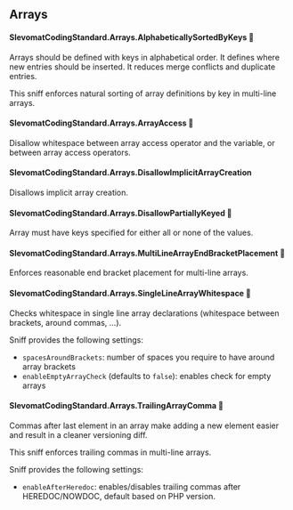## Arrays

#### SlevomatCodingStandard.Arrays.AlphabeticallySortedByKeys 🔧

Arrays should be defined with keys in alphabetical order.
It defines where new entries should be inserted.
It reduces merge conflicts and duplicate entries.

This sniff enforces natural sorting of array definitions by key in multi-line arrays.

#### SlevomatCodingStandard.Arrays.ArrayAccess 🔧

Disallow whitespace between array access operator and the variable, or between array access operators.

#### SlevomatCodingStandard.Arrays.DisallowImplicitArrayCreation

Disallows implicit array creation.

#### SlevomatCodingStandard.Arrays.DisallowPartiallyKeyed 🚧

Array must have keys specified for either all or none of the values.

#### SlevomatCodingStandard.Arrays.MultiLineArrayEndBracketPlacement 🔧

Enforces reasonable end bracket placement for multi-line arrays.

#### SlevomatCodingStandard.Arrays.SingleLineArrayWhitespace 🔧

Checks whitespace in single line array declarations (whitespace between brackets, around commas, ...).

Sniff provides the following settings:

* `spacesAroundBrackets`: number of spaces you require to have around array brackets
* `enableEmptyArrayCheck` (defaults to `false`): enables check for empty arrays

#### SlevomatCodingStandard.Arrays.TrailingArrayComma 🔧

Commas after last element in an array make adding a new element easier and result in a cleaner versioning diff.

This sniff enforces trailing commas in multi-line arrays.

Sniff provides the following settings:

* `enableAfterHeredoc`: enables/disables trailing commas after HEREDOC/NOWDOC, default based on PHP version.
